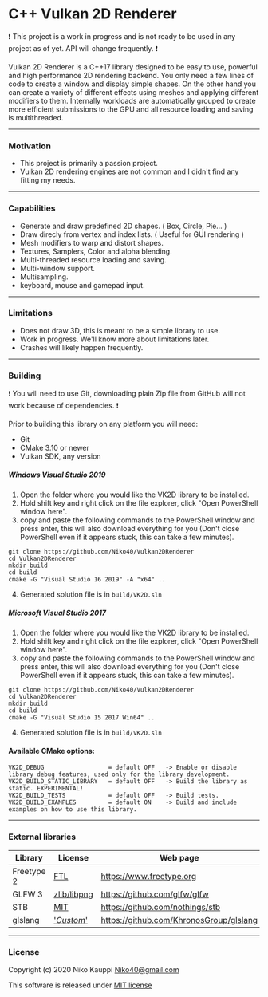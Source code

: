 
# C++ Vulkan 2D Renderer

:exclamation: This project is a work in progress and is not ready to be used in any project as of yet. API will change frequently. :exclamation:

Vulkan 2D Renderer is a C++17 library designed to be easy to use, powerful and high performance 2D rendering backend.
You only need a few lines of code to create a window and display simple shapes.
On the other hand you can create a variety of different effects using meshes and applying different modifiers to them.
Internally workloads are automatically grouped to create more efficient submissions to the GPU and all resource loading and saving is multithreaded.

------

### Motivation

- This project is primarily a passion project.
- Vulkan 2D rendering engines are not common and I didn't find any fitting my needs.

------

### Capabilities

- Generate and draw predefined 2D shapes. ( Box, Circle, Pie... )
- Draw direcly from vertex and index lists. ( Useful for GUI rendering )
- Mesh modifiers to warp and distort shapes.
- Textures, Samplers, Color and alpha blending.
- Multi-threaded resource loading and saving.
- Multi-window support.
- Multisampling.
- keyboard, mouse and gamepad input.

------

### Limitations

- Does not draw 3D, this is meant to be a simple library to use.
- Work in progress. We'll know more about limitations later.
- Crashes will likely happen frequently.

------

### Building

:exclamation: You will need to use Git, downloading plain Zip file from GitHub will not work because of dependencies. :exclamation:

Prior to building this library on any platform you will need:
- Git
- CMake 3.10 or newer
- Vulkan SDK, any version

##### Windows Visual Studio 2019
1. Open the folder where you would like the VK2D library to be installed.
2. Hold shift key and right click on the file explorer, click "Open PowerShell window here".
3. copy and paste the following commands to the PowerShell window and press enter, this will also download everything for you (Don't close PowerShell even if it appears stuck, this can take a few minutes).
```
git clone https://github.com/Niko40/Vulkan2DRenderer
cd Vulkan2DRenderer
mkdir build
cd build
cmake -G "Visual Studio 16 2019" -A "x64" ..
```
4. Generated solution file is in `build/VK2D.sln`

##### Microsoft Visual Studio 2017
1. Open the folder where you would like the VK2D library to be installed.
2. Hold shift key and right click on the file explorer, click "Open PowerShell window here".
3. copy and paste the following commands to the PowerShell window and press enter, this will also download everything for you (Don't close PowerShell even if it appears stuck, this can take a few minutes).
```
git clone https://github.com/Niko40/Vulkan2DRenderer
cd Vulkan2DRenderer
mkdir build
cd build
cmake -G "Visual Studio 15 2017 Win64" ..
```
4. Generated solution file is in `build/VK2D.sln`


#### Available CMake options:
```
VK2D_DEBUG                  = default OFF   -> Enable or disable library debug features, used only for the library development.
VK2D_BUILD_STATIC_LIBRARY   = default OFF   -> Build the library as static. EXPERIMENTAL!
VK2D_BUILD_TESTS            = default OFF   -> Build tests.
VK2D_BUILD_EXAMPLES         = default ON    -> Build and include examples on how to use this library.
```

------

### External libraries

| Library | License | Web page |
| --- | --- | --- |
| Freetype 2 | [FTL](https://git.savannah.gnu.org/cgit/freetype/freetype2.git/tree/docs/FTL.TXT) | https://www.freetype.org |
| GLFW 3 | [zlib/libpng](https://github.com/glfw/glfw/blob/master/LICENSE.md) | https://github.com/glfw/glfw |
| STB | [MIT](https://github.com/nothings/stb/blob/master/LICENSE) | https://github.com/nothings/stb |
| glslang | ['*Custom*'](https://github.com/KhronosGroup/glslang/blob/master/LICENSE.txt) | https://github.com/KhronosGroup/glslang |

------

### License

Copyright (c) 2020 Niko Kauppi Niko40@gmail.com

This software is released under [MIT license](LICENSE.md)

